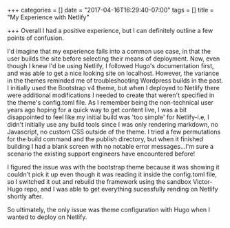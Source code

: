 +++
categories = []
date = "2017-04-16T16:29:40-07:00"
tags = []
title = "My Experience with Netlify"

+++
Overall I had a positive experience, but I can definitely outline a few points of confusion.

I'd imagine that my experience falls into a common use case, in that the user builds the site before selecting their means of deployment. Now, even though I knew I'd be using Netlify, I followed Hugo's documentation first, and was able to get a nice looking site on localhost. However, the variance in the themes reminded me of troubleshooting Wordpress builds in the past. I initially used the Bootstrap v4 theme, but when I deployed to Netlify there were additional modifications I needed to create that weren't specified in the theme's config.toml file. As I remember being the non-technical user years ago hoping for a quick way to get content live, I was a bit disappointed to feel like my initial build was 'too simple'  for Netlify-i.e, I didn't initially use any build tools since I was only rendering markdown, no Javascript, no custom CSS outside of the theme. I tried a few permutations for the build command and the publish directory, but when it finished building I had a blank screen with no notable error messages...I'm sure a scenario the existing support engineers have encountered before!

I figured the issue was with the bootstrap theme because it was showing it couldn't pick it up even though it was reading it inside the config.toml file, so I switched it out and rebuild the framework using the sandbox Victor-Hugo repo, and I was able to get everything sucessfully rending on Netlify shortly after.

So ultimately, the only issue was theme configuration with Hugo when I wanted to deploy on Netlify.
